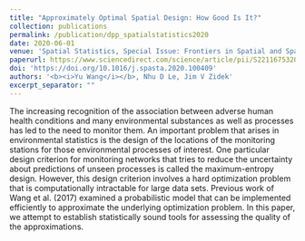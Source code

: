 ```yaml
---
title: "Approximately Optimal Spatial Design: How Good Is It?"
collection: publications
permalink: /publication/dpp_spatialstatistics2020
date: 2020-06-01
venue: 'Spatial Statistics, Special Issue: Frontiers in Spatial and Spatio-temporal Research'
paperurl: https://www.sciencedirect.com/science/article/pii/S2211675320300038
doi: 'https://doi.org/10.1016/j.spasta.2020.100409'
authors: '<b><i>Yu Wang</i></b>, Nhu D Le, Jim V Zidek'
excerpt_separator: ""
---
```

The increasing recognition of the association between adverse human health conditions and many environmental substances as well as processes has led to the need to monitor them. An important problem that arises in environmental statistics is the design of the locations of the monitoring stations for those environmental processes of interest. One particular design criterion for monitoring networks that tries to reduce the uncertainty about predictions of unseen processes is called the maximum-entropy design. However, this design criterion involves a hard optimization problem that is computationally intractable for large data sets. Previous work of Wang et al. (2017) examined a probabilistic model that can be implemented efficiently to approximate the underlying optimization problem. In this paper, we attempt to establish statistically sound tools for assessing the quality of the approximations.
